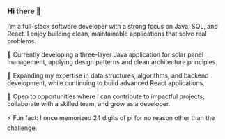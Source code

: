 ### Hi there 👋
I’m a full-stack software developer with a strong focus on Java, SQL, and React. I enjoy building clean, maintainable applications that solve real problems.

🔭 Currently developing a three-layer Java application for solar panel management, applying design patterns and clean architecture principles.

🌱 Expanding my expertise in data structures, algorithms, and backend development, while continuing to build advanced React applications.

💼 Open to opportunities where I can contribute to impactful projects, collaborate with a skilled team, and grow as a developer.

⚡ Fun fact: I once memorized 24 digits of pi for no reason other than the challenge.

<!--
**lcohen730/lcohen730** is a ✨ _special_ ✨ repository because its `README.md` (this file) appears on your GitHub profile.

Here are some ideas to get you started:

- 🔭 I’m currently working on ...
- 🌱 I’m currently learning ...
- 👯 I’m looking to collaborate on ...
- 🤔 I’m looking for help with ...
- 💬 Ask me about ...
- 📫 How to reach me: ...
- 😄 Pronouns: ...
- ⚡ Fun fact: ...
-->

